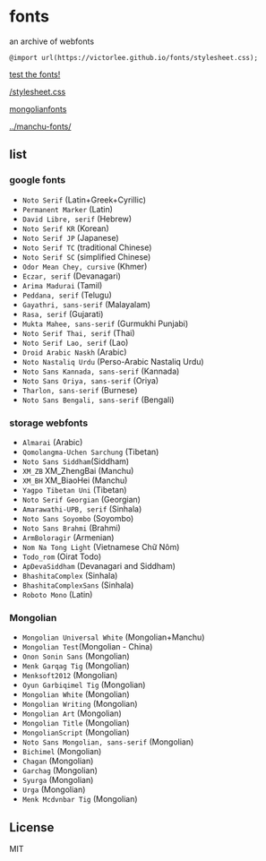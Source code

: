 # fonts

an archive of webfonts

`@import url(https://victorlee.github.io/fonts/stylesheet.css);`

[test the fonts!](test.html)

[/stylesheet.css](stylesheet.css)

[mongolianfonts](mongolianfonts.html)

[../manchu-fonts/](../manchu-fonts/)

## list

### google fonts

- `Noto Serif` (Latin+Greek+Cyrillic)
- `Permanent Marker` (Latin)
- `David Libre, serif` (Hebrew)
- `Noto Serif KR` (Korean)
- `Noto Serif JP` (Japanese)
- `Noto Serif TC` (traditional Chinese)
- `Noto Serif SC` (simplified Chinese)
- `Odor Mean Chey, cursive` (Khmer)
- `Eczar, serif` (Devanagari)
- `Arima Madurai` (Tamil)
- `Peddana, serif` (Telugu)
- `Gayathri, sans-serif` (Malayalam)
- `Rasa, serif` (Gujarati)
- `Mukta Mahee, sans-serif` (Gurmukhi Punjabi)
- `Noto Serif Thai, serif` (Thai)
- `Noto Serif Lao, serif` (Lao)
- `Droid Arabic Naskh` (Arabic)
- `Noto Nastaliq Urdu` (Perso-Arabic Nastaliq Urdu)
- `Noto Sans Kannada, sans-serif` (Kannada)
- `Noto Sans Oriya, sans-serif` (Oriya)
- `Tharlon, sans-serif` (Burnese)
- `Noto Sans Bengali, sans-serif` (Bengali)

### storage webfonts

- `Almarai` (Arabic)
- `Qomolangma-Uchen Sarchung` (Tibetan)
- `Noto Sans Siddham`(Siddham)
- `XM_ZB` XM_ZhengBai (Manchu)
- `XM_BH` XM_BiaoHei (Manchu)
- `Yagpo Tibetan Uni` (Tibetan)
- `Noto Serif Georgian` (Georgian)
- `Amarawathi-UPB, serif` (Sinhala)
- `Noto Sans Soyombo` (Soyombo)
- `Noto Sans Brahmi` (Brahmi)
- `ArmBoloragir` (Armenian)
- `Nom Na Tong Light` (Vietnamese Chữ Nôm)
- `Todo_rom` (Oirat Todo)
- `ApDevaSiddham` (Devanagari and Siddham)
- `BhashitaComplex` (Sinhala)
- `BhashitaComplexSans` (Sinhala)
- `Roboto Mono` (Latin)

### Mongolian
- `Mongolian Universal White` (Mongolian+Manchu)
- `Mongolian Test`(Mongolian - China)
- `Onon Sonin Sans` (Mongolian)
- `Menk Garqag Tig` (Mongolian)
- `Menksoft2012` (Mongolian)
- `Oyun Garbiqimel Tig` (Mongolian)
- `Mongolian White` (Mongolian)
- `Mongolian Writing` (Mongolian)
- `Mongolian Art` (Mongolian)
- `Mongolian Title` (Mongolian)
- `MongolianScript` (Mongolian)
- `Noto Sans Mongolian, sans-serif` (Mongolian)
- `Bichimel` (Mongolian)
- `Chagan` (Mongolian)
- `Garchag` (Mongolian)
- `Syurga` (Mongolian)
- `Urga` (Mongolian)
- `Menk Mcdvnbar Tig` (Mongolian)

## License

MIT
